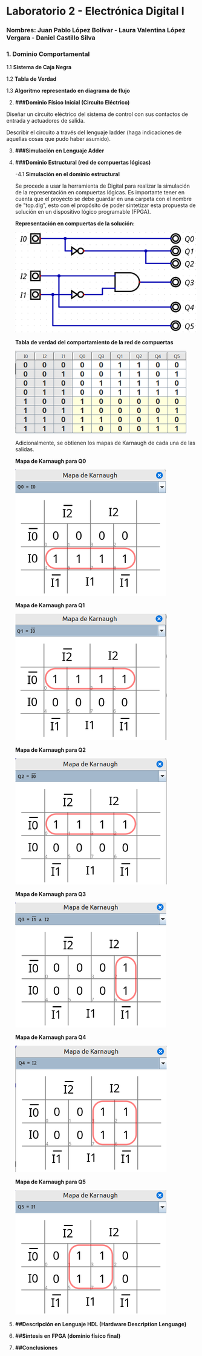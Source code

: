# Laboratorio 2 - Electrónica Digital I
### Nombres: Juan Pablo López Bolívar - Laura Valentina López Vergara - Daniel Castillo Silva

### 1. **Dominio Comportamental**

1.1 **Sistema de Caja Negra**



1.2 **Tabla de Verdad**



1.3 **Algoritmo representado en diagrama de flujo**



2. **###Dominio Físico Inicial (Circuito Eléctrico)**

Diseñar un circuito eléctrico del sistema de control con sus contactos de entrada y actuadores de salida.

Describir el circuito a través del lenguaje ladder (haga indicaciones de aquellas cosas que pudo haber asumido).


3. **###Simulación en Lenguaje Adder**



4. **###Dominio Estructural (red de compuertas lógicas)**

    -4.1 **Simulación en el dominio estructural**

    Se procede a usar la herramienta de Digital para realizar la simulación de la representación en compuertas lógicas. 
    Es importante tener en cuenta que el proyecto se debe guardar en una carpeta con el nombre de "top.dig", esto con el propósito
    de poder sintetizar esta propuesta de solución en un dispositivo lógico programable (FPGA).

    **Representación en compuertas de la solución:**

    ![Circuito Digital](lab2%20imagenes/circuito%20digital.png)

    **Tabla de verdad del comportamiento de la red de compuertas**

    ![Tabla de verdad](lab2%20imagenes/tabla.png)

    Adicionalmente, se obtienen los mapas de Karnaugh de cada una de las salidas.

    **Mapa de Karnaugh para Q0**

    ![Mapa de Karnaugh Q0](lab2%20imagenes/MPK_Q0.png)

    **Mapa de Karnaugh para Q1**
    
    ![Mapa de Karnaugh Q1](lab2%20imagenes/MPK_Q1.png)

    **Mapa de Karnaugh para Q2**

    ![Mapa de Karnaugh Q2](lab2%20imagenes/MPK_Q2.png)

    **Mapa de Karnaugh para Q3**

    ![Mapa de Karnaugh Q3](lab2%20imagenes/MPK_Q3.png)

    **Mapa de Karnaugh para Q4**

    ![Mapa de Karnaugh Q4](lab2%20imagenes/MPK_Q4.png)

    **Mapa de Karnaugh para Q5**

    ![Mapa de Karnaugh Q5](lab2%20imagenes/MPK_Q5.png)







5. **##Descripción en Lenguaje HDL (Hardware Description Lenguage)**

6. **##Síntesis en FPGA (dominio físico final)**


7. **##Conclusiones**


